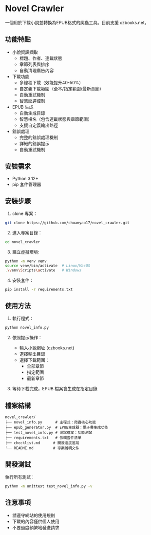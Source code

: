 # Novel Crawler

一個用於下載小說並轉換為EPUB格式的爬蟲工具。目前支援 czbooks.net。

## 功能特點

- 小說資訊擷取
  - 標題、作者、連載狀態
  - 章節列表與排序
  - 自動清理廣告內容
- 下載功能
  - 多線程下載（效能提升40-50%）
  - 自定義下載範圍（全本/指定範圍/最新章節）
  - 自動重試機制
  - 智慧延遲控制
- EPUB 生成
  - 自動生成目錄
  - 智慧檔名（包含連載狀態與章節範圍）
  - 支援自定義輸出路徑
- 錯誤處理
  - 完整的錯誤處理機制
  - 詳細的錯誤提示
  - 自動重試機制

## 安裝需求

- Python 3.12+
- pip 套件管理器

## 安裝步驟

1. clone 專案：
```bash
git clone https://github.com/chuanyao17/novel_crawler.git
```

2. 進入專案目錄：
```bash
cd novel_crawler
```

3. 建立虛擬環境:
```bash
python -m venv venv
source venv/bin/activate  # Linux/MacOS
.\venv\Scripts\activate   # Windows
```

4. 安裝套件：
```bash
pip install -r requirements.txt
```

## 使用方法

1. 執行程式：
```bash
python novel_info.py
```

2. 依照提示操作：
   - 輸入小說網址 (czbooks.net)
   - 選擇輸出目錄
   - 選擇下載範圍：
     - 全部章節
     - 指定範圍
     - 最新章節

3. 等待下載完成，EPUB 檔案會生成在指定目錄

## 檔案結構

```
novel_crawler/
├── novel_info.py      # 主程式：爬蟲核心功能
├── epub_generator.py  # EPUB生成器：電子書生成功能
├── test_novel_info.py # 測試檔案：功能測試
├── requirements.txt   # 依賴套件清單
├── checklist.md      # 開發進度追蹤
└── README.md         # 專案說明文件
```

## 開發測試

執行所有測試：
```bash
python -m unittest test_novel_info.py -v
```

## 注意事項

- 請遵守網站的使用規則
- 下載的內容僅供個人使用
- 不要過度頻繁地發送請求


